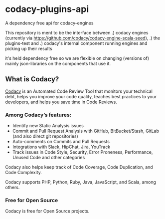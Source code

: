 # codacy-plugins-api
A dependency free api for codacy-engines

This repository is ment to be the interface between 
.) codacy engines (currently via https://github.com/codacy/codacy-engine-scala-seed), 
.) the plugins-test and
.) codacy's internal component running engines and picking up their results

it's held dependency free so we are flexible on changing (versions of) mainly json-libraries on the components that use it.

## What is Codacy?

[Codacy](https://www.codacy.com/) is an Automated Code Review Tool that monitors your technical debt, helps you improve your code quality, teaches best practices to your developers, and helps you save time in Code Reviews.

### Among Codacy’s features:

- Identify new Static Analysis issues
- Commit and Pull Request Analysis with GitHub, BitBucket/Stash, GitLab (and also direct git repositories)
- Auto-comments on Commits and Pull Requests
- Integrations with Slack, HipChat, Jira, YouTrack
- Track issues in Code Style, Security, Error Proneness, Performance, Unused Code and other categories

Codacy also helps keep track of Code Coverage, Code Duplication, and Code Complexity.

Codacy supports PHP, Python, Ruby, Java, JavaScript, and Scala, among others.

### Free for Open Source

Codacy is free for Open Source projects.
